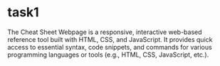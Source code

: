 # task1
The Cheat Sheet Webpage is a responsive, interactive web-based reference tool built with HTML, CSS, and JavaScript. It provides quick access to essential syntax, code snippets, and commands for various programming languages or tools (e.g., HTML, CSS, JavaScript, etc.).

